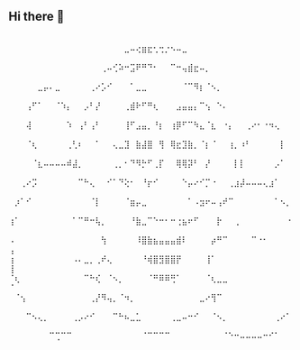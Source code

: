 ## Hi there 👋


<br/>
⠀⠀⠀⠀⠀⠀⠀⠀⠀⠀⠀⠀⠀⠀⠀⠀⠀⠀⠀⠀⣀⠤⢔⣶⣖⢂⢒⡐⠢⠤⣀⠀⠀⠀⠀⠀⠀⠀⠀⠀⠀⠀⠀⠀⠀⠀⠀⠀⠀⠀
⠀⠀⠀⠀⠀⠀⠀⠀⠀⠀⠀⠀⠀⠀⠀⠀⢀⠤⢊⠵⠒⣩⠟⠛⠙⠂⠀⠀⠉⠒⢤⣾⣖⠤⡀⠀⠀⠀⠀⠀⠀⠀⠀⠀⠀⠀⠀⠀⠀⠀
⠀⠀⠀⠀⠀⣀⡤⠄⣀⠀⠀⠀⠀⠀⢀⠔⡡⠊⠀⠀⠀⠁⣀⣀⠀⠀⠀⠀⠀⠀⠈⠉⠻⡆⠈⠢⡀⠀⠀⠀⠀⠀⠀⠀⠀⠀⠀⠀⠀⠀
⠀⠀⠀⢠⠋⠁⠀⠀⠈⠱⡄⠀⠀⡠⠃⡜⠀⠀⠀⠀⢀⣾⠗⠋⠛⢆⠀⠀⠀⣠⣤⣤⡄⠉⢢⠀⠑⠄⠀⠀⠀⠀⠀⠀⠀⠀⠀⠀⠀⠀
⠀⠀⠀⢼⠀⠀⠀⠀⠀⠀⠱⠀⢠⠃⢠⠃⠀⠀⠀⠀⢸⠋⣠⣤⡀⠘⡆⠀⢰⡿⠋⠉⠳⣄⠈⣆⠀⠐⡄⠀⠀⢀⠔⠂⠐⠲⢄⠀⠀⠀
⠀⠀⠀⠈⢆⠀⠀⠀⠀⠀⢀⢃⠆⠀⠀⠁⠀⠀⢄⣀⣹⠀⣷⣼⣿⠀⢻⠀⢿⣖⣹⣷⡀⠈⡆⠈⠀⠀⢰⡀⠰⠃⠀⠀⠀⠀⠀⡇⠀⠀
⠀⠀⠀⠀⠈⣆⠤⠤⠤⠤⠾⣼⡀⠀⠀⠀⠀⠀⢀⡀⠂⠙⠻⡓⠋⢀⡏⠀⠀⢿⢿⡽⠃⠀⡜⠀⠀⠀⠀⡇⡇⠀⠀⠀⠀⠀⡠⠁⠀⠀
⠀⠀⢀⠔⡩⠀⠀⠀⠀⠀⠀⠀⠉⠓⢄⠀⠀⠊⠁⠙⢕⠂⠀⠘⡖⠊⠀⠀⠀⠀⠑⡤⠔⠊⡉⠐⠀⠀⢀⣰⡼⠤⠤⠤⢄⣰⠁⠀⠀⠀
⠀⡰⠁⠊⠀⠀⠀⠀⠀⠀⠀⠀⠀⠀⠈⡇⠀⠀⠀⠀⠈⣶⡤⣀⠀⠀⠀⠀⠀⠀⠀⠁⠠⣲⠖⠤⢠⠞⠉⠀⠀⠀⠀⠀⠀⠀⠁⠢⡀⠀
⢰⠁⠀⠀⠀⠀⠀⠀⠀⠀⠀⠁⠉⠛⠒⢧⡀⠀⠀⠀⠀⠘⣷⣀⠉⠑⠒⠂⠒⢐⣦⠖⠋⠀⠀⠀⡗⠀⠀⢀⠀⠀⠀⠀⠀⠀⠀⠀⠐⠀
⠠⠀⠀⠀⠀⠀⠀⠀⠀⠀⠀⠀⠀⠀⠀⠀⢳⠀⠀⠀⠀⠀⠸⣿⣷⣦⣤⣤⣤⣾⠇⠀⠀⠀⠀⡴⠛⠉⠀⠀⠀⠀⠉⠐⠂⠀⠀⠀⠀⢠
⢰⠀⠀⠀⠀⠀⠀⠀⠀⠀⠀⠠⠄⣀⡀⢀⠞⢄⠀⠀⠀⠀⠀⠘⢾⣿⣻⣿⣿⡟⠀⠀⠀⠀⢸⠁⠀⠀⠀⠀⠀⠀⠀⠀⠀⠀⠀⠀⠀⢸
⠈⢆⠀⠀⠀⠀⠀⠀⠀⠀⠀⠀⠀⠉⠓⢎⠀⠈⠢⡀⠀⠀⠀⠀⠈⠛⠿⠿⢛⠁⠀⠀⠀⠀⠈⢆⣀⣀⠀⠀⠀⠀⠀⠀⠀⠀⠀⠀⠀⠈
⠀⠈⢢⠀⠀⠀⠀⠀⠀⠀⠀⠀⠀⠀⢀⡜⠻⢤⡀⠈⠲⡀⠀⠀⠀⠀⠀⠀⠀⠀⠀⠀⠀⣀⠔⢻⠉⠀⠀⠀⠀⠀⠀⠀⠀⠀⠀⠀⠀⠀
⠀⠀⠀⠉⠢⢄⡀⠀⠀⠀⠀⢀⡠⠔⠊⠀⠀⠀⠉⠓⠦⣀⣁⠀⠀⠀⠀⠀⢀⣀⠤⠒⠊⠀⠀⠈⠢⡀⠀⠀⠀⠀⠀⠀⠀⠀⢀⠔⠁⠀
⠀⠀⠀⠀⠀⠀⠀⠉⢉⠉⠉⠀⠀⠀⠀⠀⠀⠀⠀⠀⠀⠀⠀⠈⠉⠉⠉⠉⠀⠀⠀⠀⠀⠀⠀⠀⠀⠈⠑⠒⠤⠤⠤⠤⠒⠊⠁⠀⠀⠀
<br/>


<!--
**TheSergeX/TheSergeX** is a ✨ _special_ ✨ repository because its `README.md` (this file) appears on your GitHub profile.

Here are some ideas to get you started:

- 🔭 I’m currently working on ...
- 🌱 I’m currently learning ...
- 👯 I’m looking to collaborate on ...
- 🤔 I’m looking for help with ...
- 💬 Ask me about ...
- 📫 How to reach me: ...
- 😄 Pronouns: ...
- ⚡ Fun fact: ...
-->
